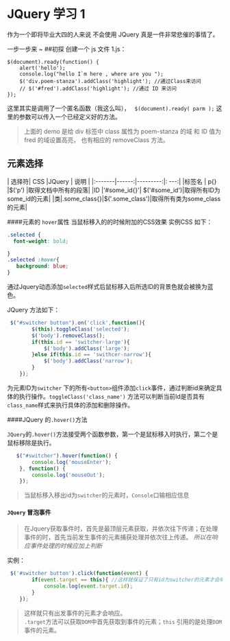 
# JQuery 学习 1

作为一个即将毕业大四的人来说 不会使用 JQuery  真是一件非常悲催的事情了。

一步一步来 ~
##初探
创建一个 js 文件 1.js：
```
$(document).ready(function() {
	alert('hello');
	console.log("hello I`m here , where are you ");
	$('div.poem-stanza').addClass('highlight'); //通过Class来访问
	// $('#fred').addClass('highlight'); //通过 ID 来访问
});
```
这里其实是调用了一个匿名函数（我这么叫）， ` $(document).ready( parm );`  这里的参数可以传入一个已经定义好的方法。

> 上面的 demo  是给 div 标签中 class 属性为 poem-stanza 的域 和 ID 值为 fred 的域设置高亮， 也有相应的 removeClass 方法。


## 元素选择

|	选择符|	CSS  |JQuery	| 说明 |
|:-------|------:|---------:|: ---:|
|标签名	| p{}  |$('p') |取得文档中所有的段落|
|ID		|'#some_id{}'| $('#some_id')|取得所有ID为some_id的元素|
|类|.some_class{}|$('.some_class')|取得所有类为some_class的元素|		 



####元素的 `hover`属性
当鼠标移入的的时候附加的CSS效果
实例CSS 如下：
```css
.selected {
  font-weight: bold;

}
.selected :hover{
   background: blue;
}
```
通过Jquery动态添加`selected`样式后鼠标移入后所选ID的背景色就会被换为蓝色。

JQuery 方法如下：

```javascript
 $("#switcher button").on('click',function(){
        $(this).toggleClass('selected');
        $('body').removeClass();
        if(this.id == 'switcher-large'){
            $('body').addClass('large');
        }else if(this.id == 'swithcer-narrow'){
            $('body').addClass('narrow');
        }
    });

```
为元素ID为`switcher` 下的所有`<button>`组件添加`click`事件，通过判断id来确定具体的执行操作。`toggleClass('class_name')` 方法可以判断当前Id是否具有`class_name`样式来执行具体的添加和删除操作。

####JQuery 的`.hover()`方法

`JQuery`的`.hover()`方法接受两个函数参数，第一个是鼠标移入时执行，第二个是鼠标移除是执行。

```javascript
   $("#switcher").hover(function() {
        console.log('mouseEnter');
    }, function() {
        console.log('mouseOut');
    });
```
>当鼠标移入移出id为`switcher`的元素时，`Console`口输相应信息

#### `JQuery` 冒泡事件
>在Jquery获取事件时，首先是最顶层元素获取，并依次往下传递；在处理事件的时，首先当前发生事件的元素捕获处理并依次往上传递。
 *所以在响应事件处理的时候应加上判断*

实例：

```javascript
 $('#switcher button').click(function(event) {
        if(event.target == this){ //这样就保证了只有id为switcher的元素才会响应
            console.log(event.target.id);
        }
    });
```

>这样就只有出发事件的元素才会响应。<br>`.target`方法可以获取`DOM`中首先获取到事件的元素；`this` 引用的是处理`DOM`事件的元素。 